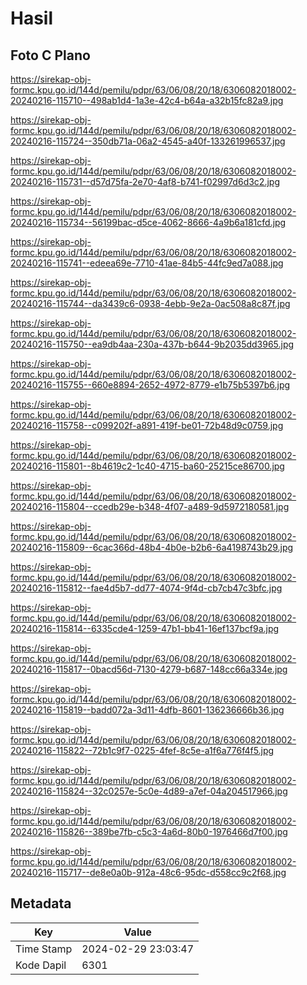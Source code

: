 # Hasil

## Foto C Plano

https://sirekap-obj-formc.kpu.go.id/144d/pemilu/pdpr/63/06/08/20/18/6306082018002-20240216-115710--498ab1d4-1a3e-42c4-b64a-a32b15fc82a9.jpg

https://sirekap-obj-formc.kpu.go.id/144d/pemilu/pdpr/63/06/08/20/18/6306082018002-20240216-115724--350db71a-06a2-4545-a40f-133261996537.jpg

https://sirekap-obj-formc.kpu.go.id/144d/pemilu/pdpr/63/06/08/20/18/6306082018002-20240216-115731--d57d75fa-2e70-4af8-b741-f02997d6d3c2.jpg

https://sirekap-obj-formc.kpu.go.id/144d/pemilu/pdpr/63/06/08/20/18/6306082018002-20240216-115734--56199bac-d5ce-4062-8666-4a9b6a181cfd.jpg

https://sirekap-obj-formc.kpu.go.id/144d/pemilu/pdpr/63/06/08/20/18/6306082018002-20240216-115741--edeea69e-7710-41ae-84b5-44fc9ed7a088.jpg

https://sirekap-obj-formc.kpu.go.id/144d/pemilu/pdpr/63/06/08/20/18/6306082018002-20240216-115744--da3439c6-0938-4ebb-9e2a-0ac508a8c87f.jpg

https://sirekap-obj-formc.kpu.go.id/144d/pemilu/pdpr/63/06/08/20/18/6306082018002-20240216-115750--ea9db4aa-230a-437b-b644-9b2035dd3965.jpg

https://sirekap-obj-formc.kpu.go.id/144d/pemilu/pdpr/63/06/08/20/18/6306082018002-20240216-115755--660e8894-2652-4972-8779-e1b75b5397b6.jpg

https://sirekap-obj-formc.kpu.go.id/144d/pemilu/pdpr/63/06/08/20/18/6306082018002-20240216-115758--c099202f-a891-419f-be01-72b48d9c0759.jpg

https://sirekap-obj-formc.kpu.go.id/144d/pemilu/pdpr/63/06/08/20/18/6306082018002-20240216-115801--8b4619c2-1c40-4715-ba60-25215ce86700.jpg

https://sirekap-obj-formc.kpu.go.id/144d/pemilu/pdpr/63/06/08/20/18/6306082018002-20240216-115804--ccedb29e-b348-4f07-a489-9d5972180581.jpg

https://sirekap-obj-formc.kpu.go.id/144d/pemilu/pdpr/63/06/08/20/18/6306082018002-20240216-115809--6cac366d-48b4-4b0e-b2b6-6a4198743b29.jpg

https://sirekap-obj-formc.kpu.go.id/144d/pemilu/pdpr/63/06/08/20/18/6306082018002-20240216-115812--fae4d5b7-dd77-4074-9f4d-cb7cb47c3bfc.jpg

https://sirekap-obj-formc.kpu.go.id/144d/pemilu/pdpr/63/06/08/20/18/6306082018002-20240216-115814--6335cde4-1259-47b1-bb41-16ef137bcf9a.jpg

https://sirekap-obj-formc.kpu.go.id/144d/pemilu/pdpr/63/06/08/20/18/6306082018002-20240216-115817--0bacd56d-7130-4279-b687-148cc66a334e.jpg

https://sirekap-obj-formc.kpu.go.id/144d/pemilu/pdpr/63/06/08/20/18/6306082018002-20240216-115819--badd072a-3d11-4dfb-8601-136236666b36.jpg

https://sirekap-obj-formc.kpu.go.id/144d/pemilu/pdpr/63/06/08/20/18/6306082018002-20240216-115822--72b1c9f7-0225-4fef-8c5e-a1f6a776f4f5.jpg

https://sirekap-obj-formc.kpu.go.id/144d/pemilu/pdpr/63/06/08/20/18/6306082018002-20240216-115824--32c0257e-5c0e-4d89-a7ef-04a204517966.jpg

https://sirekap-obj-formc.kpu.go.id/144d/pemilu/pdpr/63/06/08/20/18/6306082018002-20240216-115826--389be7fb-c5c3-4a6d-80b0-1976466d7f00.jpg

https://sirekap-obj-formc.kpu.go.id/144d/pemilu/pdpr/63/06/08/20/18/6306082018002-20240216-115717--de8e0a0b-912a-48c6-95dc-d558cc9c2f68.jpg


## Metadata

| Key        | Value               |
| ---------- | ------------------- |
| Time Stamp | 2024-02-29 23:03:47 |
| Kode Dapil | 6301                |



